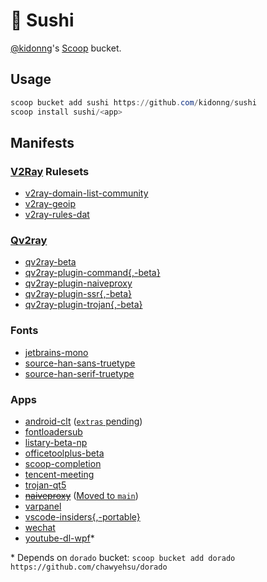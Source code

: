# 🍣 Sushi

[@kidonng](https://github.com/kidonng)'s [Scoop](https://scoop-docs.now.sh/) bucket.

## Usage

```powershell
scoop bucket add sushi https://github.com/kidonng/sushi
scoop install sushi/<app>
```

## Manifests

### [V2Ray](https://www.v2fly.org/) Rulesets

-   [v2ray-domain-list-community](https://github.com/v2ray/domain-list-community)
-   [v2ray-geoip](https://github.com/v2ray/geoip)
-   [v2ray-rules-dat](https://github.com/Loyalsoldier/v2ray-rules-dat)

### [Qv2ray](https://qv2ray.github.io/)

-   [qv2ray-beta](https://github.com/Qv2ray/Qv2ray)
-   [qv2ray-plugin-command{,-beta}](https://github.com/Qv2ray/QvPlugin-Command)
-   [qv2ray-plugin-naiveproxy](https://github.com/Qv2ray/QvPlugin-NaiveProxy)
-   [qv2ray-plugin-ssr{,-beta}](https://github.com/Qv2ray/QvPlugin-SSR)
-   [qv2ray-plugin-trojan{,-beta}](https://github.com/Qv2ray/QvPlugin-Trojan)

### Fonts

-   [jetbrains-mono](https://github.com/JetBrains/JetBrainsMono)
-   [source-han-sans-truetype](https://github.com/be5invis/source-han-sans-ttf)
-   [source-han-serif-truetype](https://github.com/Pal3love/Source-Han-TrueType)

### Apps

-   [android-clt](https://developer.android.com/studio#command-tools) ([`extras` pending](https://github.com/lukesampson/scoop-extras/pull/4237))
-   [fontloadersub](https://github.com/yzwduck/FontLoaderSub)
-   [listary-beta-np](https://www.listary.com/beta)
-   [officetoolplus-beta](https://otp.landian.vip/)
-   [scoop-completion](https://github.com/Moeologist/scoop-completion)
-   [tencent-meeting](https://meeting.tencent.com/)
-   [trojan-qt5](https://github.com/Trojan-Qt5/Trojan-Qt5)
-   [~~naiveproxy~~](https://github.com/klzgrad/naiveproxy) ([Moved to `main`](https://github.com/ScoopInstaller/Main/pull/1172))
-   [varpanel](http://implbits.com/products/varpanel/)
-   [vscode-insiders{,-portable}](https://code.visualstudio.com/insiders/)
-   [wechat](https://pc.weixin.qq.com/)
-   [youtube-dl-wpf](https://github.com/database64128/youtube-dl-wpf)\*

\* Depends on `dorado` bucket: `scoop bucket add dorado https://github.com/chawyehsu/dorado`
